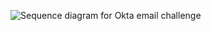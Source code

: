 
<div class="full">

![Sequence diagram for Okta email challenge](/img/authenticators/java-authenticators-email-challenge-with-magic-link-flow-diagram.png)

</div>
